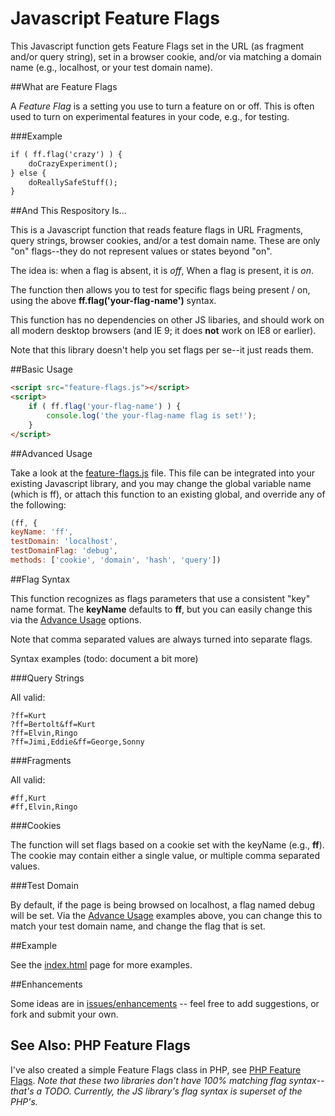 Javascript Feature Flags
========================

This Javascript function gets Feature Flags set in the URL (as fragment and/or query string), set in a browser cookie, and/or via matching a domain name (e.g., localhost, or your test domain name).

##What are Feature Flags

A *Feature Flag* is a setting you use to turn a feature on or off. This is often used to turn on experimental features in your code, e.g., for testing.

###Example

```html
if ( ff.flag('crazy') ) {
    doCrazyExperiment();
} else {
    doReallySafeStuff();
}
```

##And This Respository Is...

This is a Javascript function that reads feature flags in URL Fragments, query strings, browser cookies, and/or a test domain name. These are only "on" flags--they do not represent values or states beyond "on".

The idea is: when a flag is absent, it is *off*, When a flag is present, it is *on*.

The function then allows you to test for specific flags being present / on, using the above **ff.flag('your-flag-name')** syntax.

This function has no dependencies on other JS libaries, and should work on all modern desktop browsers (and IE 9; it does **not** work on IE8 or earlier).

Note that this library doesn't help you set flags per se--it just reads them.


##Basic Usage

```html
<script src="feature-flags.js"></script>
<script>
    if ( ff.flag('your-flag-name') ) {
        console.log('the your-flag-name flag is set!');
    }
</script>
```

##Advanced Usage

Take a look at the [feature-flags.js](feature-flags.js) file. This file can be integrated into your existing Javascript library, and you may change the global variable name (which is ff), or attach this function to an existing global, and override any of the following:

```javascript
(ff, {
keyName: 'ff',
testDomain: 'localhost',
testDomainFlag: 'debug',
methods: ['cookie', 'domain', 'hash', 'query'])
```

##Flag Syntax

This function recognizes as flags parameters that use a consistent "key" name format. The **keyName** defaults to **ff**, but you can easily change this via the  [Advance Usage](#advanced-usage) options.

Note that comma separated values are always turned into separate flags.

Syntax examples (todo: document a bit more)

###Query Strings

All valid:

````
?ff=Kurt
?ff=Bertolt&ff=Kurt
?ff=Elvin,Ringo
?ff=Jimi,Eddie&ff=George,Sonny
````

###Fragments

All valid:

````
#ff,Kurt
#ff,Elvin,Ringo
````

###Cookies

The function will set flags based on a cookie set with the keyName (e.g., **ff**). The cookie may contain either a single value, or multiple comma separated values.


###Test Domain

By default, if the page is being browsed on localhost, a flag named debug will be set. Via the [Advance Usage](#advanced-usage) examples above, you can change this to match your test domain name, and change the flag that is set.


##Example

See the [index.html](http://jayf.github.io/javascript-feature-flags/index.html) page for more examples.

##Enhancements

Some ideas are in [issues/enhancements](https://github.com/jayf/javascript-feature-flags/issues?labels=enhancement&page=1&state=open) -- feel free to add suggestions, or fork and submit your own.

## See Also: PHP Feature Flags

I've also created a simple Feature Flags class in PHP, see [PHP Feature Flags](https://github.com/jayf/php-feature-flags). *Note that these two libraries don't have 100% matching flag syntax--that's a TODO. Currently, the JS library's flag syntax is superset of the PHP's.*

